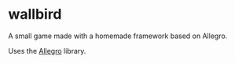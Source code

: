 # wallbird
A small game made with a homemade framework based on Allegro.

Uses the [Allegro](https://github.com/liballeg/allegro5) library.
